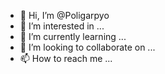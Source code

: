 - 👋 Hi, I’m @Poligarpyo
- 👀 I’m interested in ...
- 🌱 I’m currently learning ...
- 💞️ I’m looking to collaborate on ...
- 📫 How to reach me ...

<!---
Poligarpyo/Poligarpyo is a ✨ special ✨ repository because its `README.md` (this file) appears on your GitHub profile.
You can click the Preview link to take a look at your changes.
--->
